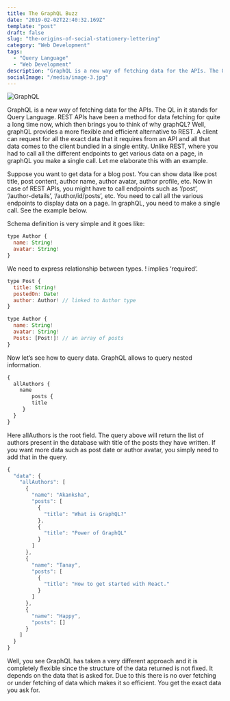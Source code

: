 ```yaml
---
title: The GraphQL Buzz
date: "2019-02-02T22:40:32.169Z"
template: "post"
draft: false
slug: "the-origins-of-social-stationery-lettering"
category: "Web Development"
tags:
  - "Query Language"
  - "Web Development"
description: "GraphQL is a new way of fetching data for the APIs. The QL in it stands for Query Language. REST APIs have been a method for data fetching for quite a long time now, which then brings you to think of why graphQL?"
socialImage: "/media/image-3.jpg"
---
```


![GraphQL](/media/graphql.png)

GraphQL is a new way of fetching data for the APIs. The QL in it stands for Query Language. REST APIs have been a method for data fetching for quite a long time now, which then brings you to think of why graphQL? Well, graphQL provides a more flexible and efficient alternative to REST. A client can request for all the exact data that it requires from an API and all that data comes to the client bundled in a single entity. Unlike REST, where you had to call all the different endpoints to get various data on a page, in graphQL you make a single call. Let me elaborate this with an example.

Suppose you want to get data for a blog post. You can show data like post title, post content, author name, author avatar, author profile, etc. Now in case of REST APIs, you might have to call endpoints such as ‘/post’, ‘/author-details’, ‘/author/id/posts’, etc. You need to call all the various endpoints to display data on a page. In graphQL, you need to make a single call. See the example below.

Schema definition is very simple and it goes like:

```js
type Author {
  name: String!
  avatar: String!
}
```

We need to express relationship between types. ! implies ‘required’.

```js
type Post {
  title: String!
  postedOn: Date!
  author: Author! // linked to Author type
}

type Author {
  name: String!
  avatar: String!
  Posts: [Post!]! // an array of posts
}
```

Now let’s see how to query data. GraphQL allows to query nested information.

```js
{
  allAuthors {
    name
        posts {
        title
     }
  }
}
```

Here allAuthors is the root field. The query above will return the list of authors present in the database with title of the posts they have written. If you want more data such as post date or author avatar, you simply need to add that in the query.

```js
{
  "data": {
    "allAuthors": [
      {
        "name": "Akanksha",
        "posts": [
          {
            "title": "What is GraphQL?"
          },
          {
            "title": "Power of GraphQL"
          }
        ]
      },
      {
        "name": "Tanay",
        "posts": [
          {
            "title": "How to get started with React."
          }
        ]
      },
      {
        "name": "Happy",
        "posts": []
      }
    ]
  }
}
```

Well, you see GraphQL has taken a very different approach and it is completely flexible since the structure of the data returned is not fixed. It depends on the data that is asked for. Due to this there is no over fetching or under fetching of data which makes it so efficient. You get the exact data you ask for.